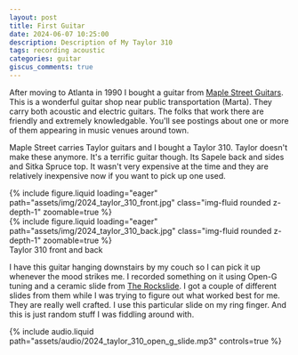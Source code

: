 ```yaml
---
layout: post
title: First Guitar
date: 2024-06-07 10:25:00
description: Description of My Taylor 310
tags: recording acoustic
categories: guitar
giscus_comments: true
---
```


After moving to Atlanta in 1990 I bought a guitar from
[Maple Street Guitars](https://www.maplestreetguitars.com/). This
is a wonderful guitar shop near public transportation (Marta). They
carry both acoustic and electric guitars. The folks that work there
are friendly and extremely knowledgable. You'll see postings about
one or more of them appearing in music venues around town.

Maple Street carries Taylor guitars and I bought a Taylor 310. Taylor
doesn't make these anymore. It's a terrific guitar though. Its Sapele
back and sides and Sitka Spruce top. It wasn't very expensive at the
time and they are relatively inexpensive now if you want to pick up
one used.

<div class="row mt-3">
    <div class="col-sm mt-3 mt-md-0">
        {% include figure.liquid loading="eager" path="assets/img/2024_taylor_310_front.jpg" class="img-fluid rounded z-depth-1"  zoomable=true %}
    </div>
    <div class="col-sm mt-3 mt-md-0">
        {% include figure.liquid loading="eager" path="assets/img/2024_taylor_310_back.jpg" class="img-fluid rounded z-depth-1"  zoomable=true %}
    </div>
</div>
<div class="caption">
  Taylor 310 front and back
</div>

I have this guitar hanging downstairs by my couch so I can pick it up whenever
the mood strikes me. I recorded something on it using Open-G tuning and a ceramic
slide from [The Rockslide](https://therockslide.com/). I got a couple of different
slides from them while I was trying to figure out what worked best for me. They
are really well crafted. I use this particular slide on my ring finger. And this
is just random stuff I was fiddling around with.

<div class="row mt-3">
    <div class="col-sm mt-3 mt-md-0">
        {% include audio.liquid path="assets/audio/2024_taylor_310_open_g_slide.mp3" controls=true %}
    </div>
</div>
